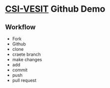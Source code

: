 # [CSI-VESIT](https://www.csivesit.org/) Github Demo

## Workflow

- Fork
- Github
- clone
- craete branch
- make changes
- add
- commit
- push
- pull request
